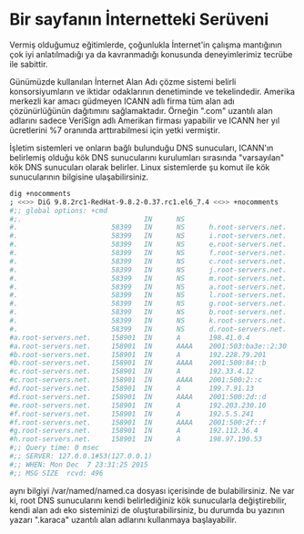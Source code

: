# Bir sayfanın İnternetteki Serüveni

Vermiş olduğumuz eğitimlerde, çoğunlukla İnternet'in çalışma mantığının çok iyi anlatılmadığı ya da kavranmadığı konusunda deneyimlerimiz tecrübe ile sabittir.

Günümüzde kullanılan İnternet Alan Adı çözme sistemi belirli konsorsiyumların ve iktidar odaklarının denetiminde ve tekelindedir. Amerika merkezli kar amacı güdmeyen ICANN adlı firma tüm alan adı çözünürlüğünün dağıtımını sağlamaktadır. Örneğin ".com" uzantılı alan adlarını sadece VeriSign adlı Amerikan firması yapabilir ve ICANN her yıl ücretlerini %7 oranında arttırabilmesi için yetki vermiştir.

İşletim sistemleri ve onların bağlı bulunduğu DNS sunucuları, ICANN'ın belirlemiş olduğu kök DNS sunucularını kurulumları sırasında "varsayılan" kök DNS sunucuları olarak belirler. Linux sistemlerde şu komut ile kök sunucularının bilgisine ulaşabilirsiniz.

```bash
dig +nocomments
; <<>> DiG 9.8.2rc1-RedHat-9.8.2-0.37.rc1.el6_7.4 <<>> +nocomments
#;; global options: +cmd
#;.                              IN      NS
#.                       58399   IN      NS      h.root-servers.net.
#.                       58399   IN      NS      i.root-servers.net.
#.                       58399   IN      NS      e.root-servers.net.
#.                       58399   IN      NS      f.root-servers.net.
#.                       58399   IN      NS      c.root-servers.net.
#.                       58399   IN      NS      j.root-servers.net.
#.                       58399   IN      NS      m.root-servers.net.
#.                       58399   IN      NS      a.root-servers.net.
#.                       58399   IN      NS      l.root-servers.net.
#.                       58399   IN      NS      g.root-servers.net.
#.                       58399   IN      NS      b.root-servers.net.
#.                       58399   IN      NS      k.root-servers.net.
#.                       58399   IN      NS      d.root-servers.net.
#a.root-servers.net.     158901  IN      A       198.41.0.4
#a.root-servers.net.     158901  IN      AAAA    2001:503:ba3e::2:30
#b.root-servers.net.     158901  IN      A       192.228.79.201
#b.root-servers.net.     158901  IN      AAAA    2001:500:84::b
#c.root-servers.net.     158901  IN      A       192.33.4.12
#c.root-servers.net.     158901  IN      AAAA    2001:500:2::c
#d.root-servers.net.     158901  IN      A       199.7.91.13
#d.root-servers.net.     158901  IN      AAAA    2001:500:2d::d
#e.root-servers.net.     158901  IN      A       192.203.230.10
#f.root-servers.net.     158901  IN      A       192.5.5.241
#f.root-servers.net.     158901  IN      AAAA    2001:500:2f::f
#g.root-servers.net.     158901  IN      A       192.112.36.4
#h.root-servers.net.     158901  IN      A       198.97.190.53
#;; Query time: 0 msec
#;; SERVER: 127.0.0.1#53(127.0.0.1)
#;; WHEN: Mon Dec  7 23:31:25 2015
#;; MSG SIZE  rcvd: 496
```
aynı bilgiyi /var/named/named.ca dosyası içerisinde de bulabilirsiniz. 
Ne var ki, root DNS sunucularını kendi belirlediğiniz kök sunucularla değiştirebilir, kendi alan adı eko sisteminizi de oluşturabilirsiniz, bu durumda bu yazının yazarı ".karaca" uzantılı alan adlarını kullanmaya başlayabilir.

